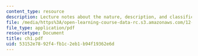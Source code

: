 ```yaml
---
content_type: resource
description: Lecture notes about the nature, description, and classification of sediments.
file: /media/https%3A/open-learning-course-data-rc.s3.amazonaws.com/12-110-sedimentary-geology-spring-2007/53152e7892f4fb1c2eb1b94f19362e6d_ch1.pdf
file_type: application/pdf
resourcetype: Document
title: ch1.pdf
uid: 53152e78-92f4-fb1c-2eb1-b94f19362e6d
---
```

